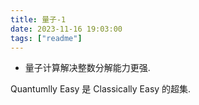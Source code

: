 ```yaml
---
title: 量子-1
date: 2023-11-16 19:03:00
tags: ["readme"]
---
```

- 量子计算解决整数分解能力更强.

Quantumlly Easy 是 Classically Easy 的超集.

